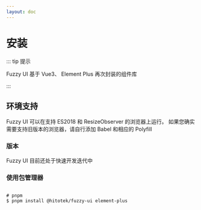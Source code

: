 ```yaml
---
layout: doc
---
```


# 安装

::: tip 提示

Fuzzy UI 基于 Vue3、 Element Plus 再次封装的组件库

:::

## 环境支持

Fuzzy UI 可以在支持 ES2018 和 ResizeObserver 的浏览器上运行。 如果您确实需要支持旧版本的浏览器，请自行添加 Babel 和相应的 Polyfill 

### 版本

Fuzzy UI 目前还处于快速开发迭代中

### 使用包管理器


```shell

# pnpm
$ pnpm install @hitotek/fuzzy-ui element-plus

```